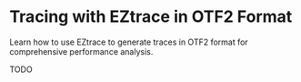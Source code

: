 # Tracing with EZtrace in OTF2 Format

Learn how to use EZtrace to generate traces in OTF2 format for comprehensive performance analysis.

TODO
